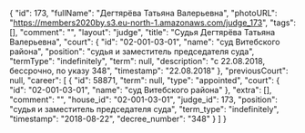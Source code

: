 {
    "id": 173,
    "fullName": "Дегтярёва Татьяна Валерьевна",
    "photoURL": "https://members2020by.s3.eu-north-1.amazonaws.com/judge_173",
    "tags": [],
    "comment": "",
    "layout": "judge",
    "title": "Судья Дегтярёва Татьяна Валерьевна",
    "court": {
        "id": "02-001-03-01",
        "name": "суд Витебского района",
        "position": "судья и заместитель председателя суда",
        "termType": "indefinitely",
        "term": null,
        "description": "c 22.08.2018, бессрочно, по указу 348",
        "timestamp": "22.08.2018"
    },
    "previousCourt": null,
    "career": [
        {
            "id": 58871,
            "term": null,
            "type": "appointed",
            "court": {
                "id": "02-001-03-01",
                "name": "суд Витебского района"
            },
            "extra": [],
            "comment": "",
            "house_id": "02-001-03-01",
            "judge_id": 173,
            "position": "судья и заместитель председателя суда",
            "term_type": "indefinitely",
            "timestamp": "2018-08-22",
            "decree_number": "348"
        }
    ]
}